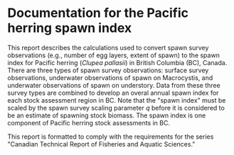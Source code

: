 # Documentation for the Pacific herring spawn index

This report describes the calculations used to convert spawn survey observations (e.g., number of egg layers, extent of spawn) to the spawn index for Pacific herring (*Clupea pallasii*) in British Columbia (BC), Canada.
There are three types of spawn survey observations: surface survey observations, underwater observations of spawn on Macrocystis, and underwater observations of spawn on understory.
Data from these three survey types are combined to develop an overal annual spawn index for each stock assessment region in BC.
Note that the "spawn index" must be scaled by the spawn survey scaling parameter *q* before it is considered to be an estimate of spawning stock biomass.
The spawn index is one component of Pacific herring stock assessments in BC.

This report is formatted to comply with the requirements for the series "Canadian Technical Report of Fisheries and Aquatic Sciences."
